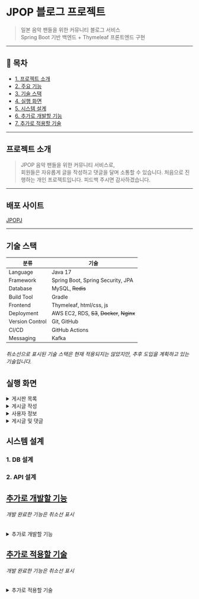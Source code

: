# JPOP 블로그 프로젝트

> 일본 음악 팬들을 위한 커뮤니티 블로그 서비스  
> Spring Boot 기반 백엔드 + Thymeleaf 프론트엔드 구현

---

## 📌 목차
- [1. 프로젝트 소개](#프로젝트-소개)
- [2. 주요 기능](#주요-기능)
- [3. 기술 스택](#기술-스택)
- [4. 실행 화면](#실행-화면)
- [5. 시스템 설계](#시스템-설계)
- [6. 추가로 개발할 기능](#추가로-개발할-기능)
- [7. 추가로 적용할 기술](#추가로-적용할-기술)


---

## 프로젝트 소개
>JPOP 음악 팬들을 위한 커뮤니티 서비스로,  
회원들은 자유롭게 글을 작성하고 댓글을 달며 소통할 수 있습니다.
처음으로 진행하는 개인 프로젝트입니다.
피드백 주시면 감사하겠습니다.
---
## 배포 사이트
[JPOPJ](https://jpopj.com)

---

## 기술 스택

| 분류              | 기술                                          |
|-----------------|---------------------------------------------|
| Language        | Java 17                                     |
| Framework       | Spring Boot, Spring Security, JPA           |
| Database        | MySQL, ~~Redis~~                            |
| Build Tool      | Gradle                                      |
| Frontend        | Thymeleaf, html/css, js                     |
| Deployment      | AWS EC2, RDS, ~~S3~~, ~~Docker~~, ~~Nginx~~ |
| Version Control | Git, GitHub                                 |
| CI/CD           | GitHub Actions                              |
| Messaging       | Kafka                                       |
 
###### 취소선으로 표시된 기술 스택은 현재 적용되지는 않았지만, 추후 도입을 계획하고 있는 기술입니다.

## 실행 화면
<details>
<summary>게시판 목록</summary>

![1.png](src/main/resources/static/images/1.png)
</details>

<details>
<summary>게시글 작성</summary> 

![2.png](src/main/resources/static/images/2.png)
</details>

<details>
<summary>사용자 정보</summary>

![3.png](src/main/resources/static/images/3.png)
</details>

<details>
<summary>게시글 및 댓글</summary>

![4.png](src/main/resources/static/images/4.png)
</details>

## 시스템 설계

### 1. DB 설계

### 2. API 설계
## [추가로 개발할 기능](https://long-feather-730.notion.site/23da987f6c4080fcb932ed9eb2f8390e)
###### 개발 완료한 기능은 취소선 표시
<details>
<summary>추가로 개발할 기능</summary>

 - ~~[post 도메인 엔티티 리펙토링](https://long-feather-730.notion.site/Post-23da987f6c4080709982f0ef7a71da63)~~

 - ~~[User 엔티티에 Nickname VO 추가하기](https://www.notion.so/User-Nickname-VO-23da987f6c4080b7a00ef6b9adc971ff)~~

 - ~~[소셜 로그인 후 추가 정보 입력받기](https://www.notion.so/23fa987f6c40808b98fef34bdffb62ae)~~

 - ~~[★★★Spring Security 로그아웃 동작원리 분석★★★](https://long-feather-730.notion.site/23fa987f6c40804cbd7eed2aaa24fe5f?pvs=74)~~

 - ~~[커스텀 ArgumentResolver로 컨트롤러 중복 코드 리팩토링하기](https://long-feather-730.notion.site/ArgumentResolver-240a987f6c4080d6962cf83941d44216?pvs=74)~~

 - ~~[네이버 OAuth2 로그인 기능 추가하기](https://long-feather-730.notion.site/OAuth2-240a987f6c408033b6fadb30f4bf0629)~~

 - ~~[OAuth2 로그인 시, 구글 계정 선택 항상 다시 물어보게 만들기](https://long-feather-730.notion.site/OAuth2-248a987f6c4080d6b4c7ef73e014e91a)~~

 - ~~[게시물 삭제 기능 만들기](https://long-feather-730.notion.site/250a987f6c4080838b8bfabcb4a807fe?pvs=74)~~

 - 게시물 수정 기능

 - 댓글 삭제 기능

 - 댓글 수정 기능

 - 회원탈퇴 기능 

 - 로그아웃 기능

 - 게시글이 많아졌을 때 페이징 기능 만들기
 
 - 홈화면 만들기(홈페이지 만들 시 인기 게시물 조회수 OR 좋아요 정렬로 홈 화면에 보이기)

 - 글 작성하면 작성자 닉네임으로 표시(현재 작성자 이름으로 표시)

 - 로그인 페이지 만들기

 - 로그인 jwt로 구현하기

 - 자체 로그인 폼 구현하기

 - 사용자 정보 페이지 기능 추가해서 만들기(로그아웃, 회원정보 변경 등)

 - 페이지별 로그인 유무 제대로 파악하기

 - Oauth2로 사용자 정보 받았을 때 추가 정보 얻는 페이지 만들고 추가 정보도 같이 사용자 정보에 등록하기

 - PostCreateRequestDto에서 userName으로 저장하지 않고 userId로 저장하기(usrName은 바뀔수도 있기 때문)(userId로 저장 후 데이터베이스로 조회해서 userName 꺼내오기)(userName에서 userNickname으로 변경도 해야함)

 - 가수 정보 애그리거트로 만들기

 - 홈화면에 오늘 하루 가장 많이 조회 or 언급된 가수 top5 나열하기

</details>

## [추가로 적용할 기술](https://long-feather-730.notion.site/242a987f6c408014a1e2e928dd078ba8?pvs=73)
###### 개발 완료한 기능은 취소선 표시
<details>
<summary>추가로 적용할 기술</summary>
 
- ~~[AWS EC2 배포하기](https://long-feather-730.notion.site/AWS-EC2-242a987f6c4080debe6cec47ac5a924b?pvs=74)~~ 

- ~~[AWS RDS로 MySQL 서버 띄우기](https://long-feather-730.notion.site/AWS-RDS-MySQL-242a987f6c408056bdfed71ab65150d3)~~

- ~~[Elastic IP 연결하기](https://long-feather-730.notion.site/Elatic-IP-246a987f6c40805eaceff460b5019a3d)~~ 

- ~~[리버스 프록시(Nginx)로 포트 포워딩하기](https://long-feather-730.notion.site/Nginx-246a987f6c4080cb9017f1eb20a53c3c)~~

- ~~[개인 도메인 구매 후 elastic IP 연결하기(https 연결 & SSL 인증서 발급)](https://long-feather-730.notion.site/elastic-IP-https-SSL-247a987f6c40809ba078f148b1729e05)~~

- ~~[Github Action으로 CI/CD 구축하기](https://long-feather-730.notion.site/Github-Action-CI-CD-24aa987f6c40803ca4bec4bfa6e7a2de)~~

- [JUnit을 활용한 단위 테스트 작성]

- AWS EC2를 활용한 배포 환경 구성

- 게시글 이미지 S3 저장 기능 도입

- Nginx를 통한 로드 밸런싱 적용

- Github actions를 통한 CI/CD 자동화

- Redis로 좋아요/댓글 수, 인기게시물 캐싱

- Elasticsearch를 통한 검색 기능 개선

</details>
